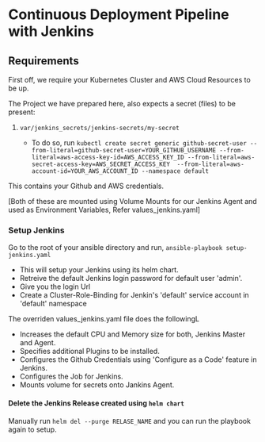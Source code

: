 # Continuous Deployment Pipeline with Jenkins

 ## Requirements
 
 First off, we require your Kubernetes Cluster and AWS Cloud Resources to be up.
 
 The Project we have prepared here, also expects a secret (files) to be present:
 
 1. `var/jenkins_secrets/jenkins-secrets/my-secret`
 
    - To do so, run `kubectl create secret generic github-secret-user --from-literal=github-secret-user=YOUR_GITHUB_USERNAME --from-literal=aws-access-key-id=AWS_ACCESS_KEY_ID --from-literal=aws-secret-access-key=AWS_SECRET_ACCESS_KEY  --from-literal=aws-account-id=YOUR_AWS_ACCOUNT_ID --namespace default`
 
 This contains your Github and AWS credentials.
 
 [Both of these are mounted using Volume Mounts for our Jenkins Agent and used as Environment Variables, Refer values_jenkins.yaml]
 
 ### Setup Jenkins
 
 Go to the root of your ansible directory and run, 
 `ansible-playbook setup-jenkins.yaml` 
 
 - This will setup your Jenkins using its helm chart.
 - Retreive the default Jenkins login password for default user 'admin'.
 - Give you the login Url
 - Create a Cluster-Role-Binding for Jenkin's 'default' service account in 'default' namespace
 
 The overriden values_jenkins.yaml file does the followingL
 
 - Increases the default CPU and Memory size for both, Jenkins Master and Agent.
 - Specifies additional Plugins to be installed.
 - Configures the Github Credentials using 'Configure as a Code' feature in Jenkins.
 - Configures the Job for Jenkins.
 - Mounts volume for secrets onto Jankins Agent.
  
 #### Delete the Jenkins Release created using `helm chart`
 
 Manually run `helm del --purge RELASE_NAME` and you can run the playbook again to setup. 
  
 
 



